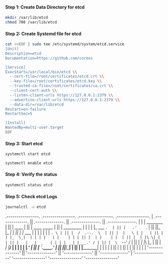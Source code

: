 
#### Step 1: Create Data Directory for etcd

```sh
mkdir /var/lib/etcd
chmod 700 /var/lib/etcd
```

#### Step 2: Create Systemd file for etcd
```sh
cat <<EOF | sudo tee /etc/systemd/system/etcd.service
[Unit]
Description=etcd
Documentation=https://github.com/coreos

[Service]
ExecStart=/usr/local/bin/etcd \\
  --cert-file=/root/certificates/etcd.crt \\
  --key-file=/root/certificates/etcd.key \\
  --trusted-ca-file=/root/certificates/ca.crt \\
  --client-cert-auth \\
  --listen-client-urls https://127.0.0.1:2379 \\
  --advertise-client-urls https://127.0.0.1:2379 \\
  --data-dir=/var/lib/etcd
Restart=on-failure
RestartSec=5

[Install]
WantedBy=multi-user.target
EOF
```
#### Step 3: Start etcd
```sh
systemctl start etcd

systemctl enable etcd
```
#### Step 4: Verify the status
```sh
systemctl status etcd
```

#### Step 5: Check etcd Logs
```sh
journalctl -u etcd
```
 .----------------.  .----------------.  .-----------------. .----------------. 
| .--------------. || .--------------. || .--------------. || .--------------. |
| |  ________    | || |     ____     | || | ____  _____  | || |  _________   | |
| | |_   ___ `.  | || |   .'    `.   | || ||_   \|_   _| | || | |_   ___  |  | |
| |   | |   `. \ | || |  /  .--.  \  | || |  |   \ | |   | || |   | |_  \_|  | |
| |   | |    | | | || |  | |    | |  | || |  | |\ \| |   | || |   |  _|  _   | |
| |  _| |___.' / | || |  \  `--'  /  | || | _| |_\   |_  | || |  _| |___/ |  | |
| | |________.'  | || |   `.____.'   | || ||_____|\____| | || | |_________|  | |
| |              | || |              | || |              | || |              | |
| '--------------' || '--------------' || '--------------' || '--------------' |
 '----------------'  '----------------'  '----------------'  '----------------' 
